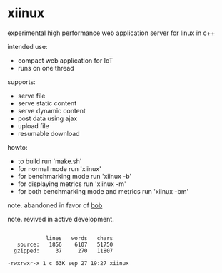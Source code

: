 # xiinux

experimental high performance web application server for linux in c++

intended use:
* compact web application for IoT
* runs on one thread

supports:
* serve file
* serve static content
* serve dynamic content
* post data using ajax
* upload file
* resumable download

howto:
* to build run 'make.sh'
* for normal mode run 'xiinux'
* for benchmarking mode run 'xiinux -b'
* for displaying metrics run 'xiinux -m'
* for both benchmarking mode and metrics run 'xiinux -bm'

note. abandoned in favor of [bob](https://github.com/calint/bob)

note. revived in active development.

```

            lines   words   chars
   source:   1856    6107   51750
  gzipped:     37     270   11807

-rwxrwxr-x 1 c 63K sep 27 19:27 xiinux

```